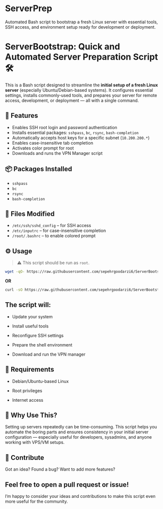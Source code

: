 # ServerPrep
Automated Bash script to bootstrap a fresh Linux server with essential tools, SSH access, and environment setup ready for development or deployment.

# ServerBootstrap: Quick and Automated Server Preparation Script 🛠️

This is a Bash script designed to streamline the **initial setup of a fresh Linux server** (especially Ubuntu/Debian-based systems). It configures essential settings, installs commonly-used tools, and prepares your server for remote access, development, or deployment — all with a single command.

## 🚀 Features

- Enables SSH root login and password authentication
- Installs essential packages: `sshpass`, `bc`, `rsync`, `bash-completion`
- Automatically accepts host keys for a specific subnet (`10.200.200.*`)
- Enables case-insensitive tab completion
- Activates color prompt for root
- Downloads and runs the VPN Manager script

## 📦 Packages Installed

- `sshpass`
- `bc`
- `rsync`
- `bash-completion`

## 📁 Files Modified

- `/etc/ssh/sshd_config` – for SSH access
- `/etc/inputrc` – for case-insensitive completion
- `/root/.bashrc` – to enable colored prompt

## ⚙️ Usage

> ⚠️ This script should be run as `root`.

```bash
wget -qO- https://raw.githubusercontent.com/sepehrgoodarzi6/ServerBootstrap/main/bootstrap.sh | bash
```
**OR**
```bash
curl -sO https://raw.githubusercontent.com/sepehrgoodarzi6/ServerBootstrap/main/bootstrap.sh && chmod +x bootstrap.sh && ./bootstrap.sh
```

## The script will:

- Update your system

- Install useful tools

- Reconfigure SSH settings

- Prepare the shell environment

- Download and run the VPN manager

## 📌 Requirements
- Debian/Ubuntu-based Linux

- Root privileges

- Internet access

## 🧠 Why Use This?
Setting up servers repeatedly can be time-consuming. This script helps you automate the boring parts and ensures consistency in your initial server configuration — especially useful for developers, sysadmins, and anyone working with VPS/VM setups.

## 🤝 Contribute
Got an idea? Found a bug? Want to add more features?

## Feel free to open a pull request or issue!
I’m happy to consider your ideas and contributions to make this script even more useful for the community.


